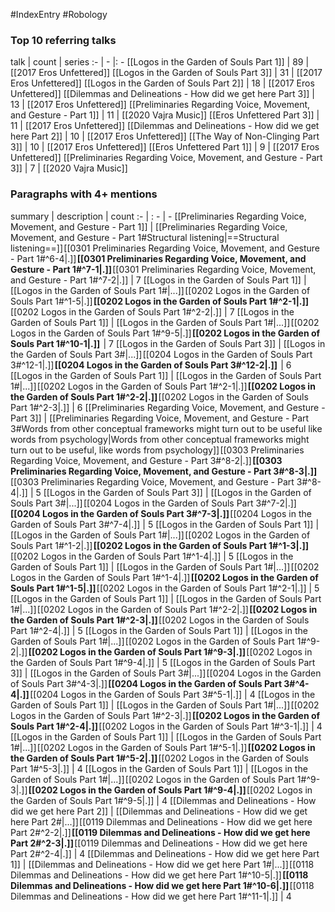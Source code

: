 #IndexEntry #Robology

### Top 10 referring talks
talk | count | series
:- | - |: -
[[Logos in the Garden of Souls Part 1]] | 89 | [[2017 Eros Unfettered]]
[[Logos in the Garden of Souls Part 3]] | 31 | [[2017 Eros Unfettered]]
[[Logos in the Garden of Souls Part 2]] | 18 | [[2017 Eros Unfettered]]
[[Dilemmas and Delineations - How did we get here Part 3]] | 13 | [[2017 Eros Unfettered]]
[[Preliminaries Regarding Voice, Movement, and Gesture - Part 1]] | 11 | [[2020 Vajra Music]]
[[Eros Unfettered Part 3]] | 11 | [[2017 Eros Unfettered]]
[[Dilemmas and Delineations - How did we get here Part 2]] | 10 | [[2017 Eros Unfettered]]
[[The Way of Non-Clinging Part 3]] | 10 | [[2017 Eros Unfettered]]
[[Eros Unfettered Part 1]] | 9 | [[2017 Eros Unfettered]]
[[Preliminaries Regarding Voice, Movement, and Gesture - Part 3]] | 7 | [[2020 Vajra Music]]

### Paragraphs with 4+ mentions
summary | description | count
:- | : - | -
[[Preliminaries Regarding Voice, Movement, and Gesture - Part 1]] | [[Preliminaries Regarding Voice, Movement, and Gesture - Part 1#Structural listening\|==Structural listening==]] [[0301 Preliminaries Regarding Voice, Movement, and Gesture - Part 1#^6-4\|.]] **[[0301 Preliminaries Regarding Voice, Movement, and Gesture - Part 1#^7-1\|.]]** [[0301 Preliminaries Regarding Voice, Movement, and Gesture - Part 1#^7-2\|.]] | 7
[[Logos in the Garden of Souls Part 1]] | [[Logos in the Garden of Souls Part 1#\|...]] [[0202 Logos in the Garden of Souls Part 1#^1-5\|.]] **[[0202 Logos in the Garden of Souls Part 1#^2-1\|.]]** [[0202 Logos in the Garden of Souls Part 1#^2-2\|.]] | 7
[[Logos in the Garden of Souls Part 1]] | [[Logos in the Garden of Souls Part 1#\|...]] [[0202 Logos in the Garden of Souls Part 1#^9-5\|.]] **[[0202 Logos in the Garden of Souls Part 1#^10-1\|.]]**  | 7
[[Logos in the Garden of Souls Part 3]] | [[Logos in the Garden of Souls Part 3#\|...]] [[0204 Logos in the Garden of Souls Part 3#^12-1\|.]] **[[0204 Logos in the Garden of Souls Part 3#^12-2\|.]]**  | 6
[[Logos in the Garden of Souls Part 1]] | [[Logos in the Garden of Souls Part 1#\|...]] [[0202 Logos in the Garden of Souls Part 1#^2-1\|.]] **[[0202 Logos in the Garden of Souls Part 1#^2-2\|.]]** [[0202 Logos in the Garden of Souls Part 1#^2-3\|.]] | 6
[[Preliminaries Regarding Voice, Movement, and Gesture - Part 3]] | [[Preliminaries Regarding Voice, Movement, and Gesture - Part 3#Words from other conceptual frameworks might turn out to be useful like words from psychology\|Words from other conceptual frameworks might turn out to be useful, like words from psychology]] [[0303 Preliminaries Regarding Voice, Movement, and Gesture - Part 3#^8-2\|.]] **[[0303 Preliminaries Regarding Voice, Movement, and Gesture - Part 3#^8-3\|.]]** [[0303 Preliminaries Regarding Voice, Movement, and Gesture - Part 3#^8-4\|.]] | 5
[[Logos in the Garden of Souls Part 3]] | [[Logos in the Garden of Souls Part 3#\|...]] [[0204 Logos in the Garden of Souls Part 3#^7-2\|.]] **[[0204 Logos in the Garden of Souls Part 3#^7-3\|.]]** [[0204 Logos in the Garden of Souls Part 3#^7-4\|.]] | 5
[[Logos in the Garden of Souls Part 1]] | [[Logos in the Garden of Souls Part 1#\|...]] [[0202 Logos in the Garden of Souls Part 1#^1-2\|.]] **[[0202 Logos in the Garden of Souls Part 1#^1-3\|.]]** [[0202 Logos in the Garden of Souls Part 1#^1-4\|.]] | 5
[[Logos in the Garden of Souls Part 1]] | [[Logos in the Garden of Souls Part 1#\|...]] [[0202 Logos in the Garden of Souls Part 1#^1-4\|.]] **[[0202 Logos in the Garden of Souls Part 1#^1-5\|.]]** [[0202 Logos in the Garden of Souls Part 1#^2-1\|.]] | 5
[[Logos in the Garden of Souls Part 1]] | [[Logos in the Garden of Souls Part 1#\|...]] [[0202 Logos in the Garden of Souls Part 1#^2-2\|.]] **[[0202 Logos in the Garden of Souls Part 1#^2-3\|.]]** [[0202 Logos in the Garden of Souls Part 1#^2-4\|.]] | 5
[[Logos in the Garden of Souls Part 1]] | [[Logos in the Garden of Souls Part 1#\|...]] [[0202 Logos in the Garden of Souls Part 1#^9-2\|.]] **[[0202 Logos in the Garden of Souls Part 1#^9-3\|.]]** [[0202 Logos in the Garden of Souls Part 1#^9-4\|.]] | 5
[[Logos in the Garden of Souls Part 3]] | [[Logos in the Garden of Souls Part 3#\|...]] [[0204 Logos in the Garden of Souls Part 3#^4-3\|.]] **[[0204 Logos in the Garden of Souls Part 3#^4-4\|.]]** [[0204 Logos in the Garden of Souls Part 3#^5-1\|.]] | 4
[[Logos in the Garden of Souls Part 1]] | [[Logos in the Garden of Souls Part 1#\|...]] [[0202 Logos in the Garden of Souls Part 1#^2-3\|.]] **[[0202 Logos in the Garden of Souls Part 1#^2-4\|.]]** [[0202 Logos in the Garden of Souls Part 1#^3-1\|.]] | 4
[[Logos in the Garden of Souls Part 1]] | [[Logos in the Garden of Souls Part 1#\|...]] [[0202 Logos in the Garden of Souls Part 1#^5-1\|.]] **[[0202 Logos in the Garden of Souls Part 1#^5-2\|.]]** [[0202 Logos in the Garden of Souls Part 1#^5-3\|.]] | 4
[[Logos in the Garden of Souls Part 1]] | [[Logos in the Garden of Souls Part 1#\|...]] [[0202 Logos in the Garden of Souls Part 1#^9-3\|.]] **[[0202 Logos in the Garden of Souls Part 1#^9-4\|.]]** [[0202 Logos in the Garden of Souls Part 1#^9-5\|.]] | 4
[[Dilemmas and Delineations - How did we get here Part 2]] | [[Dilemmas and Delineations - How did we get here Part 2#\|...]] [[0119 Dilemmas and Delineations - How did we get here Part 2#^2-2\|.]] **[[0119 Dilemmas and Delineations - How did we get here Part 2#^2-3\|.]]** [[0119 Dilemmas and Delineations - How did we get here Part 2#^2-4\|.]] | 4
[[Dilemmas and Delineations - How did we get here Part 1]] | [[Dilemmas and Delineations - How did we get here Part 1#\|...]] [[0118 Dilemmas and Delineations - How did we get here Part 1#^10-5\|.]] **[[0118 Dilemmas and Delineations - How did we get here Part 1#^10-6\|.]]** [[0118 Dilemmas and Delineations - How did we get here Part 1#^11-1\|.]] | 4

